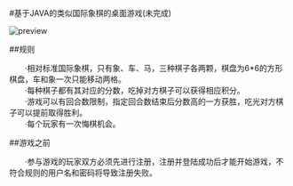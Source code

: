 #基于JAVA的类似国际象棋的桌面游戏(未完成)

![preview](https://raw.githubusercontent.com/Beenlong/ImageRepository/master/Chess/preview_01.png)

##规则  
  
　　·相对标准国际象棋，只有象、车、马，三种棋子各两颗，棋盘为6*6的方形棋盘，车和象一次只能移动两格。  
　　·每种棋子都有其对应的分数，吃掉对方棋子可以获得相应积分。  
　　·游戏可以有回合数限制，指定回合数结束后分数高的一方获胜，吃光对方棋子可以提前取得胜利。  
　　·每个玩家有一次悔棋机会。  

##游戏之前

　　·参与游戏的玩家双方必须先进行注册，注册并登陆成功后才能开始游戏，不符合规则的用户名和密码将导致注册失败。
